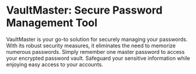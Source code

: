 # VaultMaster: Secure Password Management Tool

VaultMaster is your go-to solution for securely managing your passwords. With its robust security measures, it eliminates the need to memorize numerous passwords. Simply remember one master password to access your encrypted password vault. Safeguard your sensitive information while enjoying easy access to your accounts.
